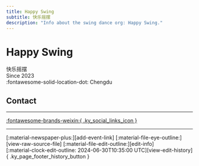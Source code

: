 ```yaml
---
title: Happy Swing
subtitle: 快乐摇摆
description: "Info about the swing dance org: Happy Swing."
---
```


# Happy Swing

快乐摇摆  
Since 2023  
:fontawesome-solid-location-dot: Chengdu  


## Contact


---

 [:fontawesome-brands-weixin:{ .ky_social_links_icon }](# "快乐摇摆")

---

<div class="ky_page_footer" markdown>
<div class="ky_page_footer_trailing" markdown="span">
[:material-newspaper-plus:][add-event-link]
[:material-file-eye-outline:][view-raw-source-file]
[:material-file-edit-outline:][edit-info]
</div>
<div class="ky_page_footer_leading" markdown="span">
[:material-clock-edit-outline: 2024-06-30T10:35:00 UTC][view-edit-history]{ .ky_page_footer_history_button }
</div>
</div>

[add-event-link]: https://github.com/swingdance/events/issues/new?assignees=&labels=add+event&projects=&template=02-add_entity.yml&title=Add%20Event%3A%20zh_CN%20%E2%80%A2%20%3CName%3E&region=zh_CN&province=Sichuan&city=Chengdu&org_id=happy-swing "Add Event"
[view-raw-source-file]: https://github.com/swingdance/orgs/blob/main/zh_CN/happy-swing.json "View Raw Source File"
[edit-info]: https://github.com/swingdance/orgs/issues/new?assignees=&labels=update+org&projects=&template=03-update_entity.yml&title=Update%20Org%3A%20zh_CN%20%E2%80%A2%20Happy%20Swing&region=zh_CN&id=happy-swing&name=Happy%20Swing "Edit Info"

[view-edit-history]: https://github.com/swingdance/orgs/commits/main/zh_CN/happy-swing.json "View Edit History"
